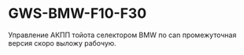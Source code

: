 # GWS-BMW-F10-F30
Управление АКПП тойота селектором BMW по can
промежуточная версия
скоро выложу рабочую.
